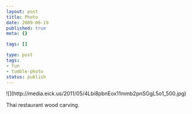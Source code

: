 ```yaml
---
layout: post
title: Photo
date: 2009-06-19
published: true
meta: {}

tags: []

type: post
tags:
- fun
- tumble-photo
status: publish
---
```

<div class="figure">            ![](http://media.eick.us/2011/05/4Lbi8pbnEox11mmb2pnSGgL5o1_500.jpg)        </div>

Thai restaurant wood carving.

